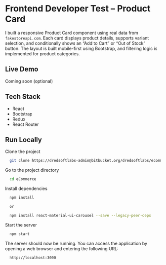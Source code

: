 # Frontend Developer Test – Product Card

I built a responsive Product Card component using real data from `fakestoreapi.com`. Each card displays product details, supports variant selection, and conditionally shows an “Add to Cart” or “Out of Stock” button. The layout is built mobile-first using Bootstrap, and filtering logic is implemented for product categories.

## Live Demo

Coming soon (optional)

## Tech Stack

- React
- Bootstrap
- Redux
- React Router

## Run Locally

Clone the project

```bash
  git clone https://dredsoftlabs-admin@bitbucket.org/dredsoftlabs/ecommerce.git
```

Go to the project directory

```bash
  cd eCommerce
```

Install dependencies

```bash
  npm install

  or

  npm install react-material-ui-carousel --save --legacy-peer-deps
```

Start the server

```bash
  npm start
```

The server should now be running. You can access the application by opening a web browser and entering the following URL:

```bash
  http://localhost:3000
```
